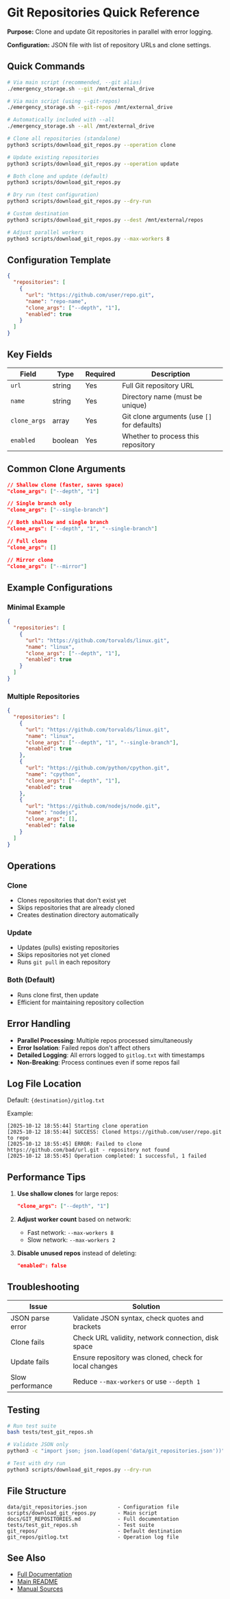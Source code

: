 # Git Repositories Quick Reference

**Purpose:** Clone and update Git repositories in parallel with error logging.

**Configuration:** JSON file with list of repository URLs and clone settings.

## Quick Commands

```bash
# Via main script (recommended, --git alias)
./emergency_storage.sh --git /mnt/external_drive

# Via main script (using --git-repos)
./emergency_storage.sh --git-repos /mnt/external_drive

# Automatically included with --all
./emergency_storage.sh --all /mnt/external_drive

# Clone all repositories (standalone)
python3 scripts/download_git_repos.py --operation clone

# Update existing repositories
python3 scripts/download_git_repos.py --operation update

# Both clone and update (default)
python3 scripts/download_git_repos.py

# Dry run (test configuration)
python3 scripts/download_git_repos.py --dry-run

# Custom destination
python3 scripts/download_git_repos.py --dest /mnt/external/repos

# Adjust parallel workers
python3 scripts/download_git_repos.py --max-workers 8
```

## Configuration Template

```json
{
  "repositories": [
    {
      "url": "https://github.com/user/repo.git",
      "name": "repo-name",
      "clone_args": ["--depth", "1"],
      "enabled": true
    }
  ]
}
```

## Key Fields

| Field | Type | Required | Description |
|-------|------|----------|-------------|
| `url` | string | Yes | Full Git repository URL |
| `name` | string | Yes | Directory name (must be unique) |
| `clone_args` | array | Yes | Git clone arguments (use `[]` for defaults) |
| `enabled` | boolean | Yes | Whether to process this repository |

## Common Clone Arguments

```json
// Shallow clone (faster, saves space)
"clone_args": ["--depth", "1"]

// Single branch only
"clone_args": ["--single-branch"]

// Both shallow and single branch
"clone_args": ["--depth", "1", "--single-branch"]

// Full clone
"clone_args": []

// Mirror clone
"clone_args": ["--mirror"]
```

## Example Configurations

### Minimal Example

```json
{
  "repositories": [
    {
      "url": "https://github.com/torvalds/linux.git",
      "name": "linux",
      "clone_args": ["--depth", "1"],
      "enabled": true
    }
  ]
}
```

### Multiple Repositories

```json
{
  "repositories": [
    {
      "url": "https://github.com/torvalds/linux.git",
      "name": "linux",
      "clone_args": ["--depth", "1", "--single-branch"],
      "enabled": true
    },
    {
      "url": "https://github.com/python/cpython.git",
      "name": "cpython",
      "clone_args": ["--depth", "1"],
      "enabled": true
    },
    {
      "url": "https://github.com/nodejs/node.git",
      "name": "nodejs",
      "clone_args": [],
      "enabled": false
    }
  ]
}
```

## Operations

### Clone
- Clones repositories that don't exist yet
- Skips repositories that are already cloned
- Creates destination directory automatically

### Update
- Updates (pulls) existing repositories
- Skips repositories not yet cloned
- Runs `git pull` in each repository

### Both (Default)
- Runs clone first, then update
- Efficient for maintaining repository collection

## Error Handling

- **Parallel Processing**: Multiple repos processed simultaneously
- **Error Isolation**: Failed repos don't affect others
- **Detailed Logging**: All errors logged to `gitlog.txt` with timestamps
- **Non-Breaking**: Process continues even if some repos fail

## Log File Location

Default: `{destination}/gitlog.txt`

Example:
```
[2025-10-12 18:55:44] Starting clone operation
[2025-10-12 18:55:44] SUCCESS: Cloned https://github.com/user/repo.git to repo
[2025-10-12 18:55:45] ERROR: Failed to clone https://github.com/bad/url.git - repository not found
[2025-10-12 18:55:45] Operation completed: 1 successful, 1 failed
```

## Performance Tips

1. **Use shallow clones** for large repos:
   ```json
   "clone_args": ["--depth", "1"]
   ```

2. **Adjust worker count** based on network:
   - Fast network: `--max-workers 8`
   - Slow network: `--max-workers 2`

3. **Disable unused repos** instead of deleting:
   ```json
   "enabled": false
   ```

## Troubleshooting

| Issue | Solution |
|-------|----------|
| JSON parse error | Validate JSON syntax, check quotes and brackets |
| Clone fails | Check URL validity, network connection, disk space |
| Update fails | Ensure repository was cloned, check for local changes |
| Slow performance | Reduce `--max-workers` or use `--depth 1` |

## Testing

```bash
# Run test suite
bash tests/test_git_repos.sh

# Validate JSON only
python3 -c "import json; json.load(open('data/git_repositories.json'))"

# Test with dry run
python3 scripts/download_git_repos.py --dry-run
```

## File Structure

```
data/git_repositories.json          - Configuration file
scripts/download_git_repos.py       - Main script
docs/GIT_REPOSITORIES.md            - Full documentation
tests/test_git_repos.sh             - Test suite
git_repos/                          - Default destination
git_repos/gitlog.txt                - Operation log file
```

## See Also

- [Full Documentation](GIT_REPOSITORIES.md)
- [Main README](../README.md)
- [Manual Sources](MANUAL_SOURCES.md)
